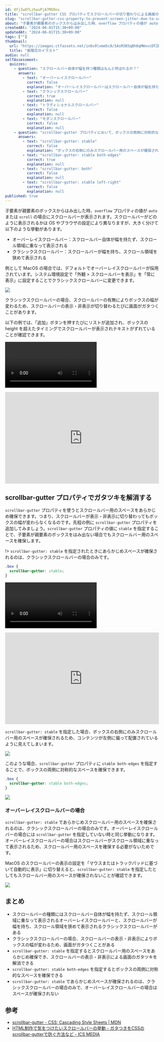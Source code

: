 ```yaml
---
id: OfjIw8fLz5wuPjA7MSRns
title: "scrollbar-gutter CSS プロパティでスクロールバーの切り替わりによる画面のガタツキを解消する"
slug: "scrollbar-gutter-css-property-to-prevent-screen-jitter-due-to-scroll-bar-switching"
about: "子要素が親要素のボックスからはみ出した時、overflow プロパティの値が auto または scroll の場合にスクロールバーが表示されます。スクロールバーがクラシックスクロールバーの場合、スクロールバーの表示・非表示によりボックスの幅が変わるため、画面がガタつくことがあります。scrollbar-gutter プロパティを使うとスクロールバー用のスペースをあらかじめ確保でき、画面のガタツキを解消できます。"
createdAt: "2024-06-01T15:30+09:00"
updatedAt: "2024-06-01T15:30+09:00"
tags: [""]
thumbnail:
  url: "https://images.ctfassets.net/in6v9lxmm5c8/5AsM3B5qBh0qMWxvcDTZHQ/4d03e02e5dc069db16af3cfff092a288/flower_ajisai_8974-768x662.png"
  title: "紫陽花のイラスト"
audio: null
selfAssessment:
  quizzes:
    - question: "スクロールバー自体が幅を持つ種類はなんと呼ばれるか？"
      answers:
        - text: "オーバーレイスクロールバー"
          correct: false
          explanation: "オーバーレイスクロールバーはスクロールバー自体が幅を持たず、スクロール領域に重なって表示されます。"
        - text: "クラシックスクロールバー"
          correct: true
          explanation: null
        - text: "トラディショナルスクロールバー"
          correct: false
          explanation: null
        - text: "モダンスクロールバー"
          correct: false
          explanation: null
    - question: "scrollbar-gutter プロパティにおいて、ボックスの両側に対称的なスペースを確保する方法はどれか？"
      answers:
        - text: "scrollbar-gutter: stable"
          correct: false
          explanation: "ボックスの右側にのみスクロールバー用のスペースが確保されます。"
        - text: "scrollbar-gutter: stable both-edges"
          correct: true
          explanation: null
        - text: "scrollbar-gutter: both"
          correct: false
          explanation: null
        - text: "scrollbar-gutter: stable left-right"
          correct: false
          explanation: null
published: true
---
```

子要素が親要素のボックスからはみ出した時、`overflow` プロパティの値が `auto` または `scroll` の場合にスクロールバーが表示されます。スクロールバーがどのように表示されるかは OS やブラウザの設定により異なりますが、大きく分けて以下のような挙動があります。

- オーバーレイスクロールバー：スクロールバー自体が幅を持たず、スクロール領域に重なって表示される
- クラシックスクロールバー：スクロールバーが幅を持ち、スクロール領域を狭めて表示される

例として MacOS の場合では、デフォルトでオーバーレイスクロールバーが採用されています。システム環境設定で「外観 > スクロールバーを表示」を「常に表示」に設定することでクラシックスクロールバーに変更できます。

![](https://images.ctfassets.net/in6v9lxmm5c8/1NuVUyEcqSfkRZoP9RV0yZ/3beefb375d0f0cafac3c944d79953036/__________2024-06-01_17.12.03.png)

クラシックスクロールバーの場合、スクロールバーの有無によりボックスの幅が変わるため、スクロールバーの表示・非表示が切り替わるたびに画面がガタつくことがあります。

以下の例では、「追加」ボタンを押すたびにリストが追加され、ボックスの height を超えたタイミングでスクロールバーが表示されテキストがずれていることが確認できます。

<video src="https://videos.ctfassets.net/in6v9lxmm5c8/5bFstaxxB1uvUyndG3RFWe/4568b024186e43ffd2cd5eb8004f0d94/_____2024-06-01_16.50.11.mov" controls></video>

<iframe height="300" style="width: 100%;" scrolling="no" title="Untitled" src="https://codepen.io/azukiazusa1/embed/eYavWbW?default-tab=css%2Cresult" frameborder="no" loading="lazy" allowtransparency="true" allowfullscreen="true">
  See the Pen <a href="https://codepen.io/azukiazusa1/pen/eYavWbW">
  Untitled</a> by azukiazusa1 (<a href="https://codepen.io/azukiazusa1">@azukiazusa1</a>)
  on <a href="https://codepen.io">CodePen</a>.
</iframe>

## scrollbar-gutter プロパティでガタツキを解消する

`scrollbar-gutter` プロパティを使うとスクロールバー用のスペースをあらかじめ確保できます。つまり、スクロールバーが表示・非表示に切り替わってもボックスの幅が変わらなくなるのです。先程の例に `scrollbar-gutter` プロパティを追加してみましょう。`scrollbar-gutter` プロパティの値に `stable` を指定することで、子要素が親要素のボックスをはみ出ない場合でもスクロールバー用のスペースを確保します。

!> `scrollbar-gutter: stable` を指定されたときにあらかじめスペースが確保されるのは、クラシックスクロールバーの場合のみです。

```css
.box {
  scrollbar-gutter: stable;
}
```

<video src="https://videos.ctfassets.net/in6v9lxmm5c8/4Yk7tqutrC60Rv1vOF3HiV/a220a7d65f2b4b231e4c936710db799a/_____2024-06-01_17.00.40.mov" controls></video>

<iframe height="300" style="width: 100%;" scrolling="no" title="Untitled" src="https://codepen.io/azukiazusa1/embed/RwmpVmO?default-tab=css%2Cresult" frameborder="no" loading="lazy" allowtransparency="true" allowfullscreen="true">
  See the Pen <a href="https://codepen.io/azukiazusa1/pen/RwmpVmO">
  Untitled</a> by azukiazusa1 (<a href="https://codepen.io/azukiazusa1">@azukiazusa1</a>)
  on <a href="https://codepen.io">CodePen</a>.
</iframe>

`scrollbar-gutter: stable` を指定した場合、ボックスの右側にのみスクロールバー用のスペースが確保されるため、コンテンツが左側に偏って配置されているように見えてしまいます。

![](https://images.ctfassets.net/in6v9lxmm5c8/2sJCtllOxbG120dPwivdAR/ff6185debffe00f37fec5d7a1b4d9a1f/__________2024-06-01_17.04.48.png)

このような場合、`scrollbar-gutter` プロパティに `stable both-edges` を指定することで、ボックスの両側に対称的なスペースを確保できます。

```css
.box {
  scrollbar-gutter: stable both-edges;
}
```

![](https://images.ctfassets.net/in6v9lxmm5c8/4i0TYF7GxfBPlPzg0MFJd4/958bd8cb45eb96dc8a7b32cc316cfcc8/__________2024-06-01_17.07.22.png)

### オーバーレイスクロールバーの場合

`scrollbar-gutter: stable` であらかじめスクロールバー用のスペースを確保されるのは、クラシックスクロールバーの場合のみです。オーバーレイスクロールバーの場合には `scrollbar-gutter` を指定していない時と同じ挙動になります。オーバーレイスクロールバーの場合はスクロールバーがスクロール領域に重なって表示されるため、スクロールバー用のスペースを確保する必要がないためです。

MacOS のスクロールバーの表示の設定を「マウスまたはトラックパッドに基づいて自動的に表示」に切り替えると、`scrollbar-gutter: stable` を指定したとしてもスクロールバー用のスペースが確保されないことが確認できます。

![](https://images.ctfassets.net/in6v9lxmm5c8/4hNWKCiWbC0Y8Z9parAhM3/e7e669b384551690f8e457bc9f276eb7/__________2024-06-01_17.10.37.png)

## まとめ

- スクロールバーの種類にはスクロールバー自体が幅を持たず、スクロール領域に重なって表示されるオーバーレイスクロールバーと、スクロールバーが幅を持ち、スクロール領域を狭めて表示されるクラシックスクロールバーがある
- クラシックスクロールバーの場合、スクロールバーの表示・非表示によりボックスの幅が変わるため、画面がガタつくことがある
- `scrollbar-gutter: stable` を指定するとスクロールバー用のスペースをあらかじめ確保でき、スクロールバーの表示・非表示による画面のガタツキを解消できる
- `scrollbar-gutter: stable both-edges` を指定するとボックスの両側に対称的なスペースを確保できる
- `scrollbar-gutter: stable` であらかじめスペースが確保されるのは、クラシックスクロールバーの場合のみで、オーバーレイスクロールバーの場合はスペースが確保されない

## 参考

- [scrollbar-gutter - CSS: Cascading Style Sheets | MDN](https://developer.mozilla.org/en-US/docs/Web/CSS/scrollbar-gutter)
- [HTML制作で気をつけたいスクロールバーの挙動 - ガタつきをCSSのscrollbar-gutterで防ぐ方法など - ICS MEDIA](https://ics.media/entry/230206/)
